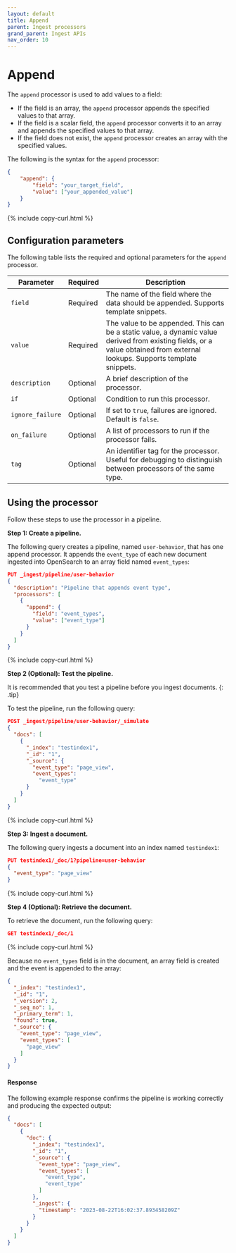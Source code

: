 ```yaml
---
layout: default
title: Append
parent: Ingest processors 
grand_parent: Ingest APIs
nav_order: 10
---
```


# Append

The `append` processor is used to add values to a field:
- If the field is an array, the `append` processor appends the specified values to that array.
- If the field is a scalar field, the `append` processor converts it to an array and appends the specified values to that array.
- If the field does not exist, the `append` processor creates an array with the specified values.

The following is the syntax for the `append` processor: 

```json
{
    "append": {
        "field": "your_target_field",
        "value": ["your_appended_value"]
    }
}
```
{% include copy-curl.html %}

## Configuration parameters

The following table lists the required and optional parameters for the `append` processor.

Parameter | Required | Description |
|-----------|-----------|-----------|
`field`  | Required  | The name of the field where the data should be appended. Supports template snippets.|
`value`  | Required  | The value to be appended. This can be a static value, a dynamic value derived from existing fields, or a value obtained from external lookups. Supports template snippets. | 
`description`  | Optional  | A brief description of the processor.  |
`if` | Optional | Condition to run this processor. |
`ignore_failure` | Optional | If set to `true`, failures are ignored. Default is `false`. |
`on_failure` | Optional | A list of processors to run if the processor fails. |
`tag` | Optional | An identifier tag for the processor. Useful for debugging to distinguish between processors of the same type. |

## Using the processor

Follow these steps to use the processor in a pipeline.

**Step 1: Create a pipeline.** 

The following query creates a pipeline, named `user-behavior`, that has one append processor. It appends the `event_type` of each new document ingested into OpenSearch to an array field named `event_types`:

```json
PUT _ingest/pipeline/user-behavior
{
  "description": "Pipeline that appends event type",
  "processors": [
    {
      "append": {
        "field": "event_types",
        "value": ["event_type"]
      }
    }
  ]
}
```
{% include copy-curl.html %}

**Step 2 (Optional): Test the pipeline.**

It is recommended that you test a pipeline before you ingest documents.
{: .tip}

To test the pipeline, run the following query:

```json
POST _ingest/pipeline/user-behavior/_simulate
{
  "docs": [
    {
      "_index": "testindex1",
      "_id": "1",
      "_source": {
        "event_type": "page_view",
        "event_types":
          "event_type"
      }
    }
  ]
}
```
{% include copy-curl.html %}

**Step 3: Ingest a document.**

The following query ingests a document into an index named `testindex1`:

```json
PUT testindex1/_doc/1?pipeline=user-behavior
{
  "event_type": "page_view"
}
```
{% include copy-curl.html %}

**Step 4 (Optional): Retrieve the document.**

To retrieve the document, run the following query:

```json
GET testindex1/_doc/1
```
{% include copy-curl.html %}

Because no `event_types` field is in the document, an array field is created and the event is appended to the array:

```json
{
  "_index": "testindex1",
  "_id": "1",
  "_version": 2,
  "_seq_no": 1,
  "_primary_term": 1,
  "found": true,
  "_source": {
    "event_type": "page_view",
    "event_types": [
      "page_view"
    ]
  }
}
```

#### Response

The following example response confirms the pipeline is working correctly and producing the expected output:

```json
{
  "docs": [
    {
      "doc": {
        "_index": "testindex1",
        "_id": "1",
        "_source": {
          "event_type": "page_view",
          "event_types": [
            "event_type",
            "event_type"
          ]
        },
        "_ingest": {
          "timestamp": "2023-08-22T16:02:37.893458209Z"
        }
      }
    }
  ]
}
```
